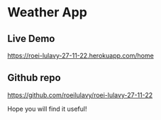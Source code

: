 # Weather App

## Live Demo

https://roei-lulavy-27-11-22.herokuapp.com/home

## Github repo

https://github.com/roeilulavy/roei-lulavy-27-11-22

Hope you will find it useful!
